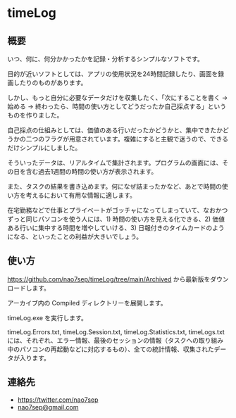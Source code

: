 # timeLog

## 概要

いつ、何に、何分かかったかを記録・分析するシンプルなソフトです。

目的が近いソフトとしては、アプリの使用状況を24時間記録したり、画面を録画したりのものがあります。

しかし、もっと自分に必要なデータだけを収集したく、「次にすることを書く → 始める → 終わったら、時間の使い方としてどうだったか自己採点する」というものを作りました。

自己採点の仕組みとしては、価値のある行いだったかどうかと、集中できたかどうかの二つのフラグが用意されています。複雑にすると主観で迷うので、できるだけシンプルにしました。

そういったデータは、リアルタイムで集計されます。プログラムの画面には、その日を含む過去1週間の時間の使い方が表示されます。

また、タスクの結果を書き込めます。何になぜ詰まったかなど、あとで時間の使い方を考えるにおいて有用な情報に適します。

在宅勤務などで仕事とプライベートがゴッチャになってしまっていて、なおかつずっと同じパソコンを使う人には、1) 時間の使い方を見える化できる、2) 価値ある行いに集中する時間を増やしていける、3) 日報付きのタイムカードのようになる、といったことの利益が大きいでしょう。

## 使い方

https://github.com/nao7sep/timeLog/tree/main/Archived から最新版をダウンロードします。

アーカイブ内の Compiled ディレクトリーを展開します。

timeLog.exe を実行します。

timeLog.Errors.txt, timeLog.Session.txt, timeLog.Statistics.txt, timeLogs.txt には、それぞれ、エラー情報、最後のセッションの情報（タスクへの取り組み中のパソコンの再起動などに対応するもの）、全ての統計情報、収集されたデータが入ります。

## 連絡先

* https://twitter.com/nao7sep
* nao7sep@gmail.com
